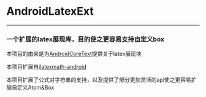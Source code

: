 # AndroidLatexExt
---
### 一个扩展的latex展现库，目的使之更容易支持自定义box
本项目的由来是为[AndroidCoreText](https://github.com/yangzc/AndroidCoreText)提供关于latex展现块

本项目扩展自[jlatexmath-android](https://github.com/mksmbrtsh/jlatexmath-android)

本项目扩展了公式对字符串的支持，以及提供了部分更加灵活的api使之更容易扩展自定义Atom&Box

